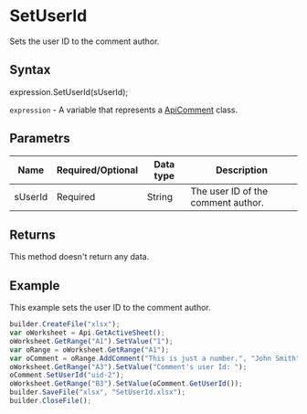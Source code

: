 # SetUserId

Sets the user ID to the comment author.

## Syntax

expression.SetUserId(sUserId);

`expression` - A variable that represents a [ApiComment](../ApiComment.md) class.

## Parametrs

| **Name** | **Required/Optional** | **Data type** | **Description** |
| ------------- | ------------- | ------------- | ------------- |
| sUserId | Required | String | The user ID of the comment author. |

## Returns

This method doesn't return any data.

## Example

This example sets the user ID to the comment author.

```javascript
builder.CreateFile("xlsx");
var oWorksheet = Api.GetActiveSheet();
oWorksheet.GetRange("A1").SetValue("1");
var oRange = oWorksheet.GetRange("A1");
var oComment = oRange.AddComment("This is just a number.", "John Smith");
oWorksheet.GetRange("A3").SetValue("Comment's user Id: ");
oComment.SetUserId("uid-2");
oWorksheet.GetRange("B3").SetValue(oComment.GetUserId());
builder.SaveFile("xlsx", "SetUserId.xlsx");
builder.CloseFile();
```